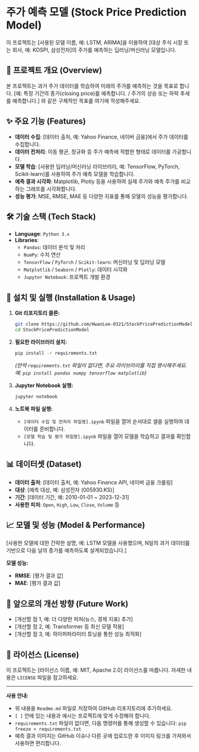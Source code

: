 # 주가 예측 모델 (Stock Price Prediction Model)

이 프로젝트는 [사용된 모델 이름, 예: LSTM, ARIMA]을 이용하여 [대상 주식 시장 또는 회사, 예: KOSPI, 삼성전자]의 주가를 예측하는 딥러닝/머신러닝 모델입니다.

## 📜 프로젝트 개요 (Overview)

본 프로젝트는 과거 주가 데이터를 학습하여 미래의 주가를 예측하는 것을 목표로 합니다. [예: 특정 기간의 종가(closing price)를 예측합니다. / 주가의 상승 또는 하락 추세를 예측합니다.] 와 같은 구체적인 목표를 여기에 작성해주세요.

## ✨ 주요 기능 (Features)

  * **데이터 수집**: [데이터 출처, 예: Yahoo Finance, 네이버 금융]에서 주가 데이터를 수집합니다.
  * **데이터 전처리**: 이동 평균, 정규화 등 주가 예측에 적합한 형태로 데이터를 가공합니다.
  * **모델 학습**: [사용한 딥러닝/머신러닝 라이브러리, 예: TensorFlow, PyTorch, Scikit-learn]를 사용하여 주가 예측 모델을 학습합니다.
  * **예측 결과 시각화**: Matplotlib, Plotly 등을 사용하여 실제 주가와 예측 주가를 비교하는 그래프를 시각화합니다.
  * **성능 평가**: MSE, RMSE, MAE 등 다양한 지표를 통해 모델의 성능을 평가합니다.

## 🛠️ 기술 스택 (Tech Stack)

  * **Language**: `Python 3.x`
  * **Libraries**:
      * `Pandas`: 데이터 분석 및 처리
      * `NumPy`: 수치 연산
      * `TensorFlow` / `PyTorch` / `Scikit-learn`: 머신러닝 및 딥러닝 모델
      * `Matplotlib` / `Seaborn` / `Plotly`: 데이터 시각화
      * `Jupyter Notebook`: 프로젝트 개발 환경

## 💾 설치 및 실행 (Installation & Usage)

1.  **Git 리포지토리 클론:**

    ```bash
    git clone https://github.com/HwanLee-0321/StockPricePredictionModel.git
    cd StockPricePredictionModel
    ```

2.  **필요한 라이브러리 설치:**

    ```bash
    pip install -r requirements.txt
    ```

    *(만약 `requirements.txt` 파일이 없다면, 주요 라이브러리를 직접 명시해주세요. 예: `pip install pandas numpy tensorflow matplotlib`)*

3.  **Jupyter Notebook 실행:**

    ```bash
    jupyter notebook
    ```

4.  **노트북 파일 실행:**

      * `[데이터 수집 및 전처리 파일명].ipynb` 파일을 열어 순서대로 셀을 실행하여 데이터를 준비합니다.
      * `[모델 학습 및 평가 파일명].ipynb` 파일을 열어 모델을 학습하고 결과를 확인합니다.

## 📊 데이터셋 (Dataset)

  * **데이터 출처**: [데이터 출처, 예: Yahoo Finance API, 네이버 금융 크롤링]
  * **대상**: [예측 대상, 예: 삼성전자 (005930.KS)]
  * **기간**: [데이터 기간, 예: 2010-01-01 \~ 2023-12-31]
  * **사용한 피처**: `Open`, `High`, `Low`, `Close`, `Volume` 등

## 📈 모델 및 성능 (Model & Performance)

[사용한 모델에 대한 간략한 설명, 예: LSTM 모델을 사용했으며, N일의 과거 데이터를 기반으로 다음 날의 종가를 예측하도록 설계되었습니다.]

**모델 성능:**

  * **RMSE**: [평가 결과 값]
  * **MAE**: [평가 결과 값]


## 🚀 앞으로의 개선 방향 (Future Work)

  * [개선할 점 1, 예: 더 다양한 피처(뉴스, 경제 지표) 추가]
  * [개선할 점 2, 예: Transformer 등 최신 모델 적용]
  * [개선할 점 3, 예: 하이퍼파라미터 튜닝을 통한 성능 최적화]

## 📄 라이선스 (License)

이 프로젝트는 [라이선스 이름, 예: MIT, Apache 2.0] 라이선스를 따릅니다. 자세한 내용은 `LICENSE` 파일을 참고하세요.

-----

**사용 안내:**

  * 위 내용을 `Readme.md` 파일로 저장하여 GitHub 리포지토리에 추가하세요.
  * `[ ]` 안에 있는 내용과 예시는 프로젝트에 맞게 수정해야 합니다.
  * `requirements.txt` 파일이 없다면, 다음 명령어를 통해 생성할 수 있습니다: `pip freeze > requirements.txt`
  * 예측 결과 이미지는 GitHub 이슈나 다른 곳에 업로드한 후 이미지 링크를 가져와서 사용하면 편리합니다.